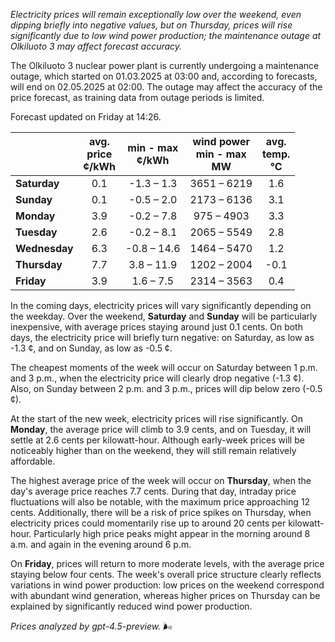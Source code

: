 *Electricity prices will remain exceptionally low over the weekend, even dipping briefly into negative values, but on Thursday, prices will rise significantly due to low wind power production; the maintenance outage at Olkiluoto 3 may affect forecast accuracy.*

The Olkiluoto 3 nuclear power plant is currently undergoing a maintenance outage, which started on 01.03.2025 at 03:00 and, according to forecasts, will end on 02.05.2025 at 02:00. The outage may affect the accuracy of the price forecast, as training data from outage periods is limited.

Forecast updated on Friday at 14:26.

|              | avg.<br>price<br>¢/kWh | min - max<br>¢/kWh | wind power<br>min - max<br>MW | avg.<br>temp.<br>°C |
|:-------------|:----------------:|:----------------:|:-------------:|:-------------:|
| **Saturday** |       0.1        |   -1.3 – 1.3     |    3651 – 6219    |      1.6      |
| **Sunday**   |       0.1        |   -0.5 – 2.0     |    2173 – 6136    |      3.1      |
| **Monday**   |       3.9        |   -0.2 – 7.8     |     975 – 4903    |      3.3      |
| **Tuesday**  |       2.6        |   -0.2 – 8.1     |    2065 – 5549    |      2.8      |
| **Wednesday**|       6.3        |   -0.8 – 14.6    |    1464 – 5470    |      1.2      |
| **Thursday** |       7.7        |    3.8 – 11.9    |    1202 – 2004    |     -0.1      |
| **Friday**   |       3.9        |    1.6 – 7.5     |    2314 – 3563    |      0.4      |

In the coming days, electricity prices will vary significantly depending on the weekday. Over the weekend, **Saturday** and **Sunday** will be particularly inexpensive, with average prices staying around just 0.1 cents. On both days, the electricity price will briefly turn negative: on Saturday, as low as -1.3 ¢, and on Sunday, as low as -0.5 ¢.

The cheapest moments of the week will occur on Saturday between 1 p.m. and 3 p.m., when the electricity price will clearly drop negative (-1.3 ¢). Also, on Sunday between 2 p.m. and 3 p.m., prices will dip below zero (-0.5 ¢).

At the start of the new week, electricity prices will rise significantly. On **Monday**, the average price will climb to 3.9 cents, and on Tuesday, it will settle at 2.6 cents per kilowatt-hour. Although early-week prices will be noticeably higher than on the weekend, they will still remain relatively affordable.

The highest average price of the week will occur on **Thursday**, when the day's average price reaches 7.7 cents. During that day, intraday price fluctuations will also be notable, with the maximum price approaching 12 cents. Additionally, there will be a risk of price spikes on Thursday, when electricity prices could momentarily rise up to around 20 cents per kilowatt-hour. Particularly high price peaks might appear in the morning around 8 a.m. and again in the evening around 6 p.m.

On **Friday**, prices will return to more moderate levels, with the average price staying below four cents. The week's overall price structure clearly reflects variations in wind power production: low prices on the weekend correspond with abundant wind generation, whereas higher prices on Thursday can be explained by significantly reduced wind power production.

*Prices analyzed by gpt-4.5-preview.* 🌬️
